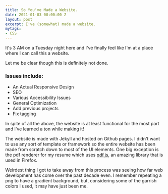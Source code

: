 ```yaml
---
title: So You've Made a Website.
date: 2021-01-03 00:00:00 Z
layout: post
excerpt: I've (somewhat) made a website.
mytags:
- CSS
---
```


It's 3 AM on a Tuesday night here and I've finally feel like I'm at a place where I can call this a website. 

Let me be clear though this is definitely not done. 

### Issues include: 

- An Actual Responsive Design
- SEO
- Various Accessibility Issues 
- General Optimization
- Add previous projects
- Fix tagging

In spite of all the above, the website is at least functional for the most part and I've learned a ton while making it!

The website is made with Jekyll and hosted on Github pages. I didn't want to use any sort of template or framework so the entire website has been made from scratch down to most of the UI elements. One big exception is the pdf renderer for my resume which uses [pdf.js](https://mozilla.github.io/pdf.js/), an amazing library that is used in Firefox.

Weirdest thing I got to take away from this process was seeing how far web development has come over the past decade even. I remember repeating a png to have a gradient background, but, considering some of the garrish colors I used, it may have just been me. 